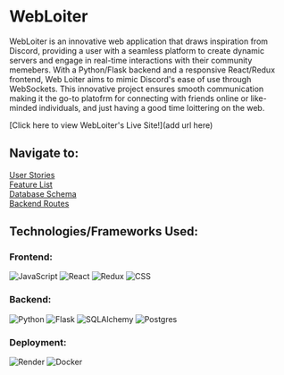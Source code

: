 # WebLoiter

WebLoiter is an innovative web application that draws inspiration from Discord, providing a user with a seamless platform to create dynamic servers and engage in real-time interactions with their community memebers. With a Python/Flask backend and a responsive React/Redux frontend, Web Loiter aims to mimic Discord's ease of use through WebSockets. This innovative project ensures smooth communication making it the go-to platofrm for connecting with friends online or like-minded individuals, and just having a good time loittering on the web.


[Click here to view WebLoiter's Live Site!](add url here)


## Navigate to:

[User Stories](https://github.com/PKTristan/WebLoiter/wiki/User-Stories)\
[Feature List](https://github.com/PKTristan/WebLoiter/wiki/Features-List)\
[Database Schema](https://github.com/PKTristan/WebLoiter/wiki/Database-Schema)\
[Backend Routes](https://github.com/PKTristan/WebLoiter/wiki/Backend-Routes)


## Technologies/Frameworks Used:

### Frontend:
![JavaScript](https://img.shields.io/badge/Javascript-F7DF1E?style=for-the-badge&logo=javascript&logoColor=black)
![React](https://img.shields.io/badge/react-676E77?style=for-the-badge&logo=react&logoColor=#61DAFB)
![Redux](https://img.shields.io/badge/Redux-764ABC?style=for-the-badge&logo=redux&logoColor=white)
![CSS](https://img.shields.io/badge/CSS3-1572B6?style=for-the-badge&logo=css3&logoColor=white)

### Backend:
![Python](https://img.shields.io/badge/Python-4081B3?style=for-the-badge&logo=python&logoColor=ffe66a)
![Flask](https://img.shields.io/badge/Flask-000000?style=for-the-badge&logo=flask&logoColor=white)
![SQLAlchemy](https://img.shields.io/badge/-SQLAlchemy-D71F00?style=for-the-badge)
![Postgres](https://img.shields.io/badge/Postgres-4169E1?style=for-the-badge&logo=postgresql&logoColor=white)


### Deployment:
![Render](https://img.shields.io/badge/Render-46E3B7?style=for-the-badge&logo=render&logoColor=white)
![Docker](https://img.shields.io/badge/Dockerfile-0DB7ED?style=for-the-badge&logo=docker&logoColor=white)


